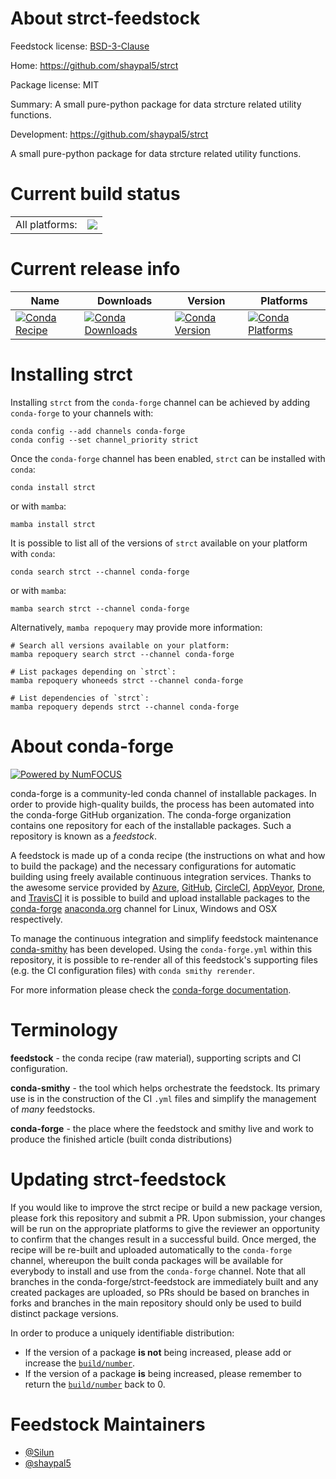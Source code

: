 About strct-feedstock
=====================

Feedstock license: [BSD-3-Clause](https://github.com/conda-forge/strct-feedstock/blob/main/LICENSE.txt)

Home: https://github.com/shaypal5/strct

Package license: MIT

Summary: A small pure-python package for data strcture related utility functions.

Development: https://github.com/shaypal5/strct

A small pure-python package for data strcture related utility functions.


Current build status
====================


<table><tr><td>All platforms:</td>
    <td>
      <a href="https://dev.azure.com/conda-forge/feedstock-builds/_build/latest?definitionId=11072&branchName=main">
        <img src="https://dev.azure.com/conda-forge/feedstock-builds/_apis/build/status/strct-feedstock?branchName=main">
      </a>
    </td>
  </tr>
</table>

Current release info
====================

| Name | Downloads | Version | Platforms |
| --- | --- | --- | --- |
| [![Conda Recipe](https://img.shields.io/badge/recipe-strct-green.svg)](https://anaconda.org/conda-forge/strct) | [![Conda Downloads](https://img.shields.io/conda/dn/conda-forge/strct.svg)](https://anaconda.org/conda-forge/strct) | [![Conda Version](https://img.shields.io/conda/vn/conda-forge/strct.svg)](https://anaconda.org/conda-forge/strct) | [![Conda Platforms](https://img.shields.io/conda/pn/conda-forge/strct.svg)](https://anaconda.org/conda-forge/strct) |

Installing strct
================

Installing `strct` from the `conda-forge` channel can be achieved by adding `conda-forge` to your channels with:

```
conda config --add channels conda-forge
conda config --set channel_priority strict
```

Once the `conda-forge` channel has been enabled, `strct` can be installed with `conda`:

```
conda install strct
```

or with `mamba`:

```
mamba install strct
```

It is possible to list all of the versions of `strct` available on your platform with `conda`:

```
conda search strct --channel conda-forge
```

or with `mamba`:

```
mamba search strct --channel conda-forge
```

Alternatively, `mamba repoquery` may provide more information:

```
# Search all versions available on your platform:
mamba repoquery search strct --channel conda-forge

# List packages depending on `strct`:
mamba repoquery whoneeds strct --channel conda-forge

# List dependencies of `strct`:
mamba repoquery depends strct --channel conda-forge
```


About conda-forge
=================

[![Powered by
NumFOCUS](https://img.shields.io/badge/powered%20by-NumFOCUS-orange.svg?style=flat&colorA=E1523D&colorB=007D8A)](https://numfocus.org)

conda-forge is a community-led conda channel of installable packages.
In order to provide high-quality builds, the process has been automated into the
conda-forge GitHub organization. The conda-forge organization contains one repository
for each of the installable packages. Such a repository is known as a *feedstock*.

A feedstock is made up of a conda recipe (the instructions on what and how to build
the package) and the necessary configurations for automatic building using freely
available continuous integration services. Thanks to the awesome service provided by
[Azure](https://azure.microsoft.com/en-us/services/devops/), [GitHub](https://github.com/),
[CircleCI](https://circleci.com/), [AppVeyor](https://www.appveyor.com/),
[Drone](https://cloud.drone.io/welcome), and [TravisCI](https://travis-ci.com/)
it is possible to build and upload installable packages to the
[conda-forge](https://anaconda.org/conda-forge) [anaconda.org](https://anaconda.org/)
channel for Linux, Windows and OSX respectively.

To manage the continuous integration and simplify feedstock maintenance
[conda-smithy](https://github.com/conda-forge/conda-smithy) has been developed.
Using the ``conda-forge.yml`` within this repository, it is possible to re-render all of
this feedstock's supporting files (e.g. the CI configuration files) with ``conda smithy rerender``.

For more information please check the [conda-forge documentation](https://conda-forge.org/docs/).

Terminology
===========

**feedstock** - the conda recipe (raw material), supporting scripts and CI configuration.

**conda-smithy** - the tool which helps orchestrate the feedstock.
                   Its primary use is in the construction of the CI ``.yml`` files
                   and simplify the management of *many* feedstocks.

**conda-forge** - the place where the feedstock and smithy live and work to
                  produce the finished article (built conda distributions)


Updating strct-feedstock
========================

If you would like to improve the strct recipe or build a new
package version, please fork this repository and submit a PR. Upon submission,
your changes will be run on the appropriate platforms to give the reviewer an
opportunity to confirm that the changes result in a successful build. Once
merged, the recipe will be re-built and uploaded automatically to the
`conda-forge` channel, whereupon the built conda packages will be available for
everybody to install and use from the `conda-forge` channel.
Note that all branches in the conda-forge/strct-feedstock are
immediately built and any created packages are uploaded, so PRs should be based
on branches in forks and branches in the main repository should only be used to
build distinct package versions.

In order to produce a uniquely identifiable distribution:
 * If the version of a package **is not** being increased, please add or increase
   the [``build/number``](https://docs.conda.io/projects/conda-build/en/latest/resources/define-metadata.html#build-number-and-string).
 * If the version of a package **is** being increased, please remember to return
   the [``build/number``](https://docs.conda.io/projects/conda-build/en/latest/resources/define-metadata.html#build-number-and-string)
   back to 0.

Feedstock Maintainers
=====================

* [@Silun](https://github.com/Silun/)
* [@shaypal5](https://github.com/shaypal5/)

